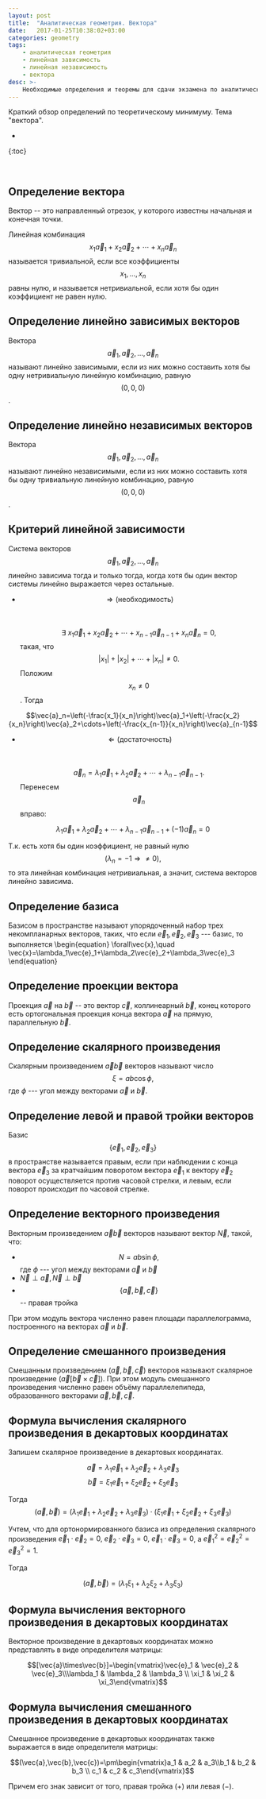 ```yaml
---
layout: post
title:  "Аналитическая геометрия. Вектора"
date:   2017-01-25T10:38:02+03:00
categories: geometry 
tags: 
    - аналитическая геометрия
    - линейная зависимость
    - линейная независимость
    - вектора
desc: >-
    Необходимые определения и теоремы для сдачи экзамена по аналитической геометрии
---
```


Краткий обзор определений по теоретическому минимуму. Тема "вектора".
<!--ed--> 

* 
{:toc}

<br>

## Определение вектора
Вектор -- это направленный отрезок, у которого известны начальная и конечная точки.

Линейная комбинация  $$x_1\vec{a}_1+x_2\vec{a}_2+\cdots+x_n\vec{a}_n$$ называется тривиальной, если все коэффициенты $$x_1,\ldots,x_n$$ равны нулю, и называется нетривиальной, если хотя бы один коэффициент не равен нулю.

## Определение линейно зависимых векторов
Вектора $$\vec{a}_1,\vec{a}_2,\ldots,\vec{a}_n$$ называют линейно зависимыми, если из них можно составить хотя бы одну нетривиальную линейную комбинацию, равную $$(0,0,0)$$.


## Определение линейно независимых векторов
Вектора $$\vec{a}_1,\vec{a}_2,\ldots,\vec{a}_n$$ называют линейно независимыми, если из них можно составить хотя бы одну тривиальную линейную комбинацию, равную $$(0,0,0)$$.

## Критерий линейной зависимости
Система векторов $$\vec{a}_1,\vec{a}_2,\ldots,\vec{a}_n$$ линейно зависима тогда и только тогда, когда хотя бы один вектор системы линейно выражается через остальные.
* $$\Rightarrow (\text{необходимость})$$<br><br>
$$\exists\ x_1\vec{a}_1+x_2\vec{a}_2+\cdots+x_{n-1}\vec{a}_{n-1}+x_n\vec{a}_n=0,$$  такая, что $$|x_1|+|x_2|+\cdots+|x_n|\ne0.$$ Положим $$x_{n}\ne0$$. Тогда 

$$\vec{a}_n=\left(-\frac{x_1}{x_n}\right)\vec{a}_1+\left(-\frac{x_2}{x_n}\right)\vec{a}_2+\cdots+\left(-\frac{x_{n-1}}{x_n}\right)\vec{a}_{n-1}$$   

* $$\Leftarrow (\text{достаточность})$$<br><br>
$$\vec{a}_n=\lambda_1\vec{a}_1+\lambda_2\vec{a}_2+\cdots+\lambda_{n-1}\vec{a}_{n-1}. $$ Перенесем $$\vec{a}_n$$ вправо: 

$$\lambda_1\vec{a}_1+\lambda_2\vec{a}_2+\cdots+\lambda_{n-1}\vec{a}_{n-1}+(-1)\vec{a}_n=0$$

Т.к. есть хотя бы один коэффициент, не равный нулю $$(\lambda_n=-1\Rightarrow\ne0),$$ то эта линейная комбинация нетривиальная, а значит, система векторов линейно зависима.

## Определение базиса
Базисом в пространстве называют упорядоченный набор трех некомпланарных векторов, таких, что если $\vec{e}_1,\vec{e}_2,\vec{e}_3$ --- базис, то выполняется
\begin{equation}
    \forall\vec{x},\quad \vec{x}=\lambda_1\vec{e}_1+\lambda_2\vec{e}_2+\lambda_3\vec{e}_3
\end{equation}


## Определение проекции вектора
Проекция $\vec{a}$ на $\vec{b}$ -- это вектор $\vec{с}$, коллинеарный $\vec{b}$, конец которого есть ортогональная проекция конца вектора $\vec{a}$ на прямую, параллельную $\vec{b}$.

## Определение скалярного произведения
Скалярным произведением $\vec{a}\vec{b}$ векторов называют число $$\xi=ab\cos\phi,$$ где $\phi$ --- угол между векторами $\vec{a}$ и $\vec{b}$. 

## Определение левой и правой тройки векторов
Базис $$\{\vec{e}_1,\vec{e}_2,\vec{e}_3\}$$ в пространстве называется правым, если при наблюдении с конца вектора $\vec{e}_3$ за кратчайшим поворотом вектора $\vec{e}_1$ к вектору $\vec{e}_2$ поворот осуществляется против часовой стрелки, и левым, если поворот происходит по часовой стрелке.

## Определение векторного произведения
Векторным произведением $\vec{a}\vec{b}$ векторов называют вектор $\vec{N}$, такой, что:

- $$N=ab\sin\phi,$$ где $\phi$ --- угол между векторами $\vec{a}$ и $\vec{b}$ 
- $\vec{N}\perp\vec{a}, \vec{N}\perp\vec{b}$
- $$\{\vec{a},\vec{b},\vec{c}\}$$ -- правая тройка

При этом модуль вектора численно равен площади параллелограмма, построенного на векторах $\vec{a}$ и $\vec{b}$. 

## Определение смешанного произведения
Смешанным произведением $(\vec{a},\vec{b},\vec{c})$ векторов называют скалярное произведение $(\vec{a}[\vec{b}\times\vec{c}])$. 
При этом модуль смешанного произведения численно равен объёму параллелепипеда, образованного векторами $\vec {a} ,\vec {b} ,\vec {c}$.

## Формула вычисления скалярного произведения в декартовых координатах
Запишем скалярное произведение в декартовых координатах. 

$$\vec{a}=\lambda_1\vec{e}_1+\lambda_2\vec{e}_2+\lambda_3\vec{e}_3$$
$$\vec{b}=\xi_1\vec{e}_1+\xi_2\vec{e}_2+\xi_3\vec{e}_3$$

Тогда $$(\vec{a},\vec{b})=(\lambda_1\vec{e}_1+\lambda_2\vec{e}_2+\lambda_3\vec{e}_3)\cdot(\xi_1\vec{e}_1+\xi_2\vec{e}_2+\xi_3\vec{e}_3)$$

Учтем, что для ортонормированного базиса из определения скалярного произведения $\vec{e}_1\cdot\vec{e}_2=0,$ $\vec{e}_2\cdot\vec{e}_3=0,$ $\vec{e}_1\cdot\vec{e}_3=0$, а $\vec{e}^2_1=\vec{e}^2_2=\vec{e}^2_3=1$.   

Тогда

$$(\vec{a},\vec{b})=(\lambda_1\xi_1+\lambda_2\xi_2+\lambda_3\xi_3)$$

## Формула вычисления векторного произведения в декартовых координатах
Векторное произведение в декартовых координатах можно представлять в виде определителя матрицы:

$$[\vec{a}\times\vec{b}]=\begin{vmatrix}\vec{e}_1 & \vec{e}_2 & \vec{e}_3\\\lambda_1 & \lambda_2 & \lambda_3 \\ \xi_1 & \xi_2 & \xi_3\end{vmatrix}$$

## Формула вычисления смешанного произведения в декартовых координатах
Смешанное произведение в декартовых координатах также выражается в виде определителя матрицы:

$$(\vec{a},\vec{b},\vec{c})=\pm\begin{vmatrix}a_1 & a_2 & a_3\\b_1 & b_2 & b_3 \\ c_1 & c_2 & c_3\end{vmatrix}$$

Причем его знак зависит от того, правая тройка ($+$) или левая ($-$).